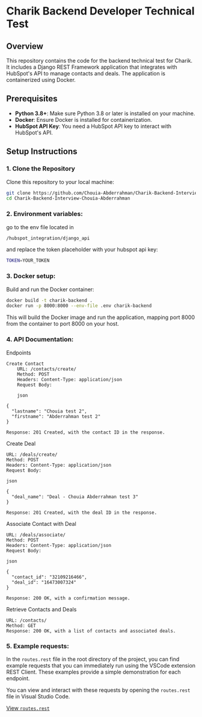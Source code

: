 # Charik Backend Developer Technical Test

## Overview

This repository contains the code for the backend technical test for Charik. It includes a Django REST Framework application that integrates with HubSpot's API to manage contacts and deals. The application is containerized using Docker.

## Prerequisites

- **Python 3.8+**: Make sure Python 3.8 or later is installed on your machine.
- **Docker**: Ensure Docker is installed for containerization.
- **HubSpot API Key**: You need a HubSpot API key to interact with HubSpot's API.

## Setup Instructions

### 1. Clone the Repository

Clone this repository to your local machine:

```bash
git clone https://github.com/Chouia-Abderrahman/Charik-Backend-Interview-Chouia-Abderrahman.git
cd Charik-Backend-Interview-Chouia-Abderrahman
```

### 2. Environment variables:

go to the env file located in
```bash
/hubspot_integration/django_api
```
and replace the token placeholder with your hubspot api key:
```bash
TOKEN=YOUR_TOKEN
```

### 3. Docker setup:

Build and run the Docker container:

```bash
docker build -t charik-backend .
docker run -p 8000:8000 --env-file .env charik-backend
```

This will build the Docker image and run the application, mapping port 8000 from the container to port 8000 on your host.

### 4. API Documentation:
Endpoints

    Create Contact
        URL: /contacts/create/
        Method: POST
        Headers: Content-Type: application/json
        Request Body:

        json

    {
      "lastname": "Chouia test 2",
      "firstname": "Abderrahman test 2"
    }

    Response: 201 Created, with the contact ID in the response.

Create Deal

    URL: /deals/create/
    Method: POST
    Headers: Content-Type: application/json
    Request Body:

    json

    {
      "deal_name": "Deal - Chouia Abderrahman test 3"
    }

    Response: 201 Created, with the deal ID in the response.

Associate Contact with Deal

    URL: /deals/associate/
    Method: POST
    Headers: Content-Type: application/json
    Request Body:

    json

    {
      "contact_id": "32109216466",
      "deal_id": "16473007324"
    }

    Response: 200 OK, with a confirmation message.

Retrieve Contacts and Deals

    URL: /contacts/
    Method: GET
    Response: 200 OK, with a list of contacts and associated deals.

### 5. Example requests:
In the `routes.rest` file in the root directory of the project, you can find example requests that you can immediately run using the VSCode extension REST Client. These examples provide a simple demonstration for each endpoint.

You can view and interact with these requests by opening the `routes.rest` file in Visual Studio Code.

[View `routes.rest`](./routes.rest)
